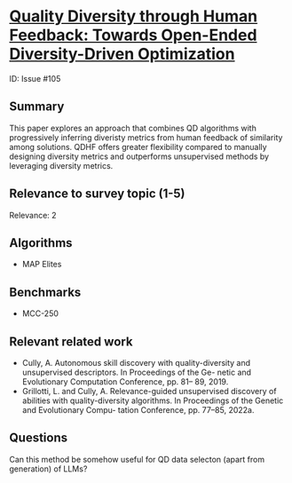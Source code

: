 # [Quality Diversity through Human Feedback: Towards Open-Ended Diversity-Driven Optimization](https://arxiv.org/abs/2310.12103)


ID: Issue #105

## Summary

This paper explores an approach that combines QD algorithms with progressively inferring diveristy metrics from human feedback of similarity among solutions. QDHF offers greater flexibility compared to manually designing diversity metrics and outperforms unsupervised methods by leveraging diversity metrics.

## Relevance to survey topic (1-5)

Relevance: 2

## Algorithms
 
- MAP Elites

## Benchmarks

- MCC-250

## Relevant related work

- Cully, A. Autonomous skill discovery with quality-diversity and unsupervised descriptors. In Proceedings of the Ge- netic and Evolutionary Computation Conference, pp. 81– 89, 2019.
- Grillotti, L. and Cully, A. Relevance-guided unsupervised discovery of abilities with quality-diversity algorithms. In Proceedings of the Genetic and Evolutionary Compu- tation Conference, pp. 77–85, 2022a.


## Questions

Can this method be somehow useful for QD data selecton (apart from generation) of LLMs?